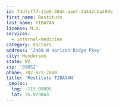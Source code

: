 ```yaml
---
id: 74d7cf77-11e9-40d4-aaef-3d442cba480e
first_name: Restituto
last_name: TIBAYAN
license: M.D.
services:
  - internal-medicine
category: doctors
address: '2460 W Horizon Ridge Pkwy'
city: Henderson
state: NV
zip: '89052'
phone: 702-822-2000
title: 'Restituto TIBAYAN'
_geoloc:
  lng: -115.09895
  lat: 35.979863
---
```

